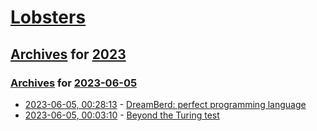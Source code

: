 # [Lobsters](../../../README.md)

## [Archives](../../index.md) for [2023](../index.md)

### [Archives](../../index.md) for [2023-06-05](index.md)

* [2023-06-05, 00:28:13](https://lobste.rs/s/sgsyei/dreamberd_perfect_programming_language) - [DreamBerd: perfect programming language](https://github.com/TodePond/DreamBerd)
* [2023-06-05, 00:03:10](https://lobste.rs/s/gdpvzw/beyond_turing_test) - [Beyond the Turing test](https://loveofallwisdom.com/blog/2023/06/beyond-the-turing-test/)
